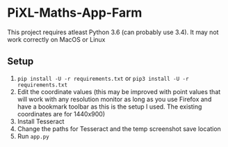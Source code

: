 # PiXL-Maths-App-Farm

This project requires atleast Python 3.6 (can probably use 3.4). It may not work correctly on MacOS or Linux

## Setup
1. `pip install -U -r requirements.txt` or `pip3 install -U -r requirements.txt`
2. Edit the coordinate values (this may be improved with point values that will work with any resolution monitor as long as you use Firefox and have a bookmark toolbar as this is the setup I used. The existing coordinates are for 1440x900)
3. Install Tesseract
4. Change the paths for Tesseract and the temp screenshot save location
5. Run `app.py`
